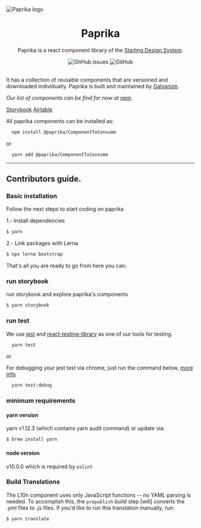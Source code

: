 ![Paprika logo](https://user-images.githubusercontent.com/10501940/52080175-07327400-254c-11e9-9748-7a00f93a13a8.png)

<h1 align="center">Paprika</h1>
<p align="center">Paprika is a react component library of the <a href="https://design.wegalvanize.com">Starling Design System</a>.</p>
<div align="center">
<img alt="GitHub issues" src="https://img.shields.io/github/issues/acl-services/paprika">
<img alt="GitHub" src="https://img.shields.io/github/license/acl-services/paprika">
</div>
<br>

It has a collection of reusable components that are versioned and downloaded individually. Paprika is built and maintained by [Galvanize](https://www.wegalvanize.com).

*Our list of components can be find for now at [npm](https://www.npmjs.com/org/paprika).*

[Storybook](https://paprika.highbond.com)
[Airtable](https://airtable.com/tblKm8hk9hxOhSjqZ/viwWfRyRdodyS2xVv?blocks=hide)

All paprika components can be installed as:

```sh
  npm install @paprika/ComponentToConsume
```

or

```sh
  yarn add @paprika/ComponentToConsume
```

---

## Contributors guide.

### Basic installation

Follow the next steps to start coding on paprika

1.- Install dependencies

```sh
$ yarn
```

2.- Link packages with Lerna

```sh
$ npx lerna bootstrap
```

That's all you are ready to go from here you can:

### run storybook

run storybook and explore paprika's components

```sh
$ yarn storybook
```

### run test

We use [jest](https://jestjs.io/docs/en/expect) and [react-testing-library](https://github.com/testing-library/react-testing-library) as one of our tools for testing.

```sh
  yarn test
```

or

For debugging your jest test via chrome, just run the command below, [more info](https://artsy.github.io/blog/2018/08/24/How-to-debug-jest-tests/)

```sh
  yarn test:debug
```

### minimum requirements

#### yarn version

yarn v1.12.3 (which contains yarn audit command) or update via:

```sh
$ brew install yarn
```

#### node version

v10.0.0 which is required by `eslint`

### Build <L10n> Translations

The L10n component uses only JavaScript functions -- no YAML parsing is needed. To accomplish this, the `prepublish` build step [will] converts the .yml files to .js files. If you'd like to run this translation manually, run:

```sh
$ yarn translate
```
